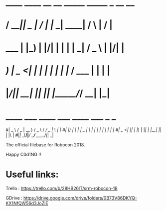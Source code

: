 #  ____  ____  __  __   _____ _____    _    __  __ 

# / ___||  _ \|  \/  | |_   _| ____|  / \  |  \/  |

# \___ \| |_) | |\/| |   | | |  _|   / _ \ | |\/| |

#  ___) |  _ <| |  | |   | | | |___ / ___ \| |  | |

# |____/|_| \_\_|  |_|   |_| |_____/_/   \_\_|  |_|
                                                 
# ____   ___  ____   ___   ____ ___  _   _ 
#|  _ \ / _ \| __ ) / _ \ / ___/ _ \| \ | |
#| |_) | | | |  _ \| | | | |  | | | |  \| |
#|  _ <| |_| | |_) | |_| | |__| |_| | |\  |
#|_| \_\\___/|____/ \___/ \____\___/|_| \_|
                                          


The official filebase for Robocon 2018. 

Happy C0d1NG !!
  
# Useful links:

Trello : https://trello.com/b/28HB26lT/srm-robocon-18

GDrive : https://drive.google.com/drive/folders/0B73V86DKYQ-KX1NfQW56d3JoZlE
